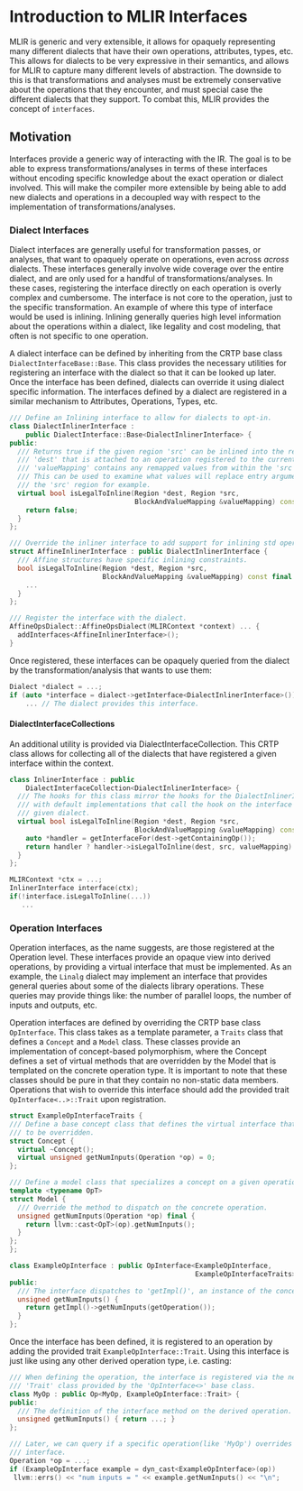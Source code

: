 # Introduction to MLIR Interfaces

MLIR is generic and very extensible, it allows for opaquely representing many
different dialects that have their own operations, attributes, types, etc. This
allows for dialects to be very expressive in their semantics, and allows for
MLIR to capture many different levels of abstraction. The downside to this is
that transformations and analyses must be extremely conservative about the
operations that they encounter, and must special case the different dialects
that they support. To combat this, MLIR provides the concept of `interfaces`.

## Motivation

Interfaces provide a generic way of interacting with the IR. The goal is to be
able to express transformations/analyses in terms of these interfaces without
encoding specific knowledge about the exact operation or dialect involved. This
will make the compiler more extensible by being able to add new dialects and
operations in a decoupled way with respect to the implementation of
transformations/analyses.

### Dialect Interfaces

Dialect interfaces are generally useful for transformation passes, or analyses,
that want to opaquely operate on operations, even across *across* dialects.
These interfaces generally involve wide coverage over the entire dialect, and
are only used for a handful of transformations/analyses. In these cases,
registering the interface directly on each operation is overly complex and
cumbersome. The interface is not core to the operation, just to the specific
transformation. An example of where this type of interface would be used is
inlining. Inlining generally queries high level information about the operations
within a dialect, like legality and cost modeling, that often is not specific to
one operation.

A dialect interface can be defined by inheriting from the CRTP base class
`DialectInterfaceBase::Base`. This class provides the necessary utilities for
registering an interface with the dialect so that it can be looked up later.
Once the interface has been defined, dialects can override it using dialect
specific information. The interfaces defined by a dialect are registered in a
similar mechanism to Attributes, Operations, Types, etc.

```c++
/// Define an Inlining interface to allow for dialects to opt-in.
class DialectInlinerInterface :
    public DialectInterface::Base<DialectInlinerInterface> {
public:
  /// Returns true if the given region 'src' can be inlined into the region
  /// 'dest' that is attached to an operation registered to the current dialect.
  /// 'valueMapping' contains any remapped values from within the 'src' region.
  /// This can be used to examine what values will replace entry arguments into
  /// the 'src' region for example.
  virtual bool isLegalToInline(Region *dest, Region *src,
                               BlockAndValueMapping &valueMapping) const {
    return false;
  }
};

/// Override the inliner interface to add support for inlining std operations.
struct AffineInlinerInterface : public DialectInlinerInterface {
  /// Affine structures have specific inlining constraints.
  bool isLegalToInline(Region *dest, Region *src,
                       BlockAndValueMapping &valueMapping) const final {
    ...
  }
};

/// Register the interface with the dialect.
AffineOpsDialect::AffineOpsDialect(MLIRContext *context) ... {
  addInterfaces<AffineInlinerInterface>();
}
```

Once registered, these interfaces can be opaquely queried from the dialect by
the transformation/analysis that wants to use them:

```c++
Dialect *dialect = ...;
if (auto *interface = dialect->getInterface<DialectInlinerInterface>())
    ... // The dialect provides this interface.
```

#### DialectInterfaceCollections

An additional utility is provided via DialectInterfaceCollection. This CRTP
class allows for collecting all of the dialects that have registered a given
interface within the context.

```c++
class InlinerInterface : public
    DialectInterfaceCollection<DialectInlinerInterface> {
  /// The hooks for this class mirror the hooks for the DialectInlinerInterface,
  /// with default implementations that call the hook on the interface for a
  /// given dialect.
  virtual bool isLegalToInline(Region *dest, Region *src,
                               BlockAndValueMapping &valueMapping) const {
    auto *handler = getInterfaceFor(dest->getContainingOp());
    return handler ? handler->isLegalToInline(dest, src, valueMapping) : false;
  }
};

MLIRContext *ctx = ...;
InlinerInterface interface(ctx);
if(!interface.isLegalToInline(...))
   ...
```

### Operation Interfaces

Operation interfaces, as the name suggests, are those registered at the
Operation level. These interfaces provide an opaque view into derived
operations, by providing a virtual interface that must be implemented. As an
example, the `Linalg` dialect may implement an interface that provides general
queries about some of the dialects library operations. These queries may provide
things like: the number of parallel loops, the number of inputs and outputs,
etc.

Operation interfaces are defined by overriding the CRTP base class
`OpInterface`. This class takes as a template parameter, a `Traits` class that
defines a `Concept` and a `Model` class. These classes provide an implementation
of concept-based polymorphism, where the Concept defines a set of virtual
methods that are overridden by the Model that is templated on the concrete
operation type. It is important to note that these classes should be pure in
that they contain no non-static data members. Operations that wish to override
this interface should add the provided trait `OpInterface<..>::Trait` upon
registration.

```c++
struct ExampleOpInterfaceTraits {
/// Define a base concept class that defines the virtual interface that needs
/// to be overridden.
struct Concept {
  virtual ~Concept();
  virtual unsigned getNumInputs(Operation *op) = 0;
};

/// Define a model class that specializes a concept on a given operation type.
template <typename OpT>
struct Model {
  /// Override the method to dispatch on the concrete operation.
  unsigned getNumInputs(Operation *op) final {
    return llvm::cast<OpT>(op).getNumInputs();
  }
};
};

class ExampleOpInterface : public OpInterface<ExampleOpInterface,
                                              ExampleOpInterfaceTraits> {
public:
  /// The interface dispatches to 'getImpl()', an instance of the concept.
  unsigned getNumInputs() {
    return getImpl()->getNumInputs(getOperation());
  }
};

```

Once the interface has been defined, it is registered to an operation by adding
the provided trait `ExampleOpInterface::Trait`. Using this interface is just
like using any other derived operation type, i.e. casting:

```c++
/// When defining the operation, the interface is registered via the nested
/// 'Trait' class provided by the 'OpInterface<>' base class.
class MyOp : public Op<MyOp, ExampleOpInterface::Trait> {
public:
  /// The definition of the interface method on the derived operation.
  unsigned getNumInputs() { return ...; }
};

/// Later, we can query if a specific operation(like 'MyOp') overrides the given
/// interface.
Operation *op = ...;
if (ExampleOpInterface example = dyn_cast<ExampleOpInterface>(op))
 llvm::errs() << "num inputs = " << example.getNumInputs() << "\n";
```
